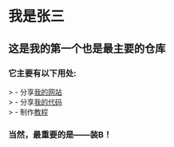 <html>
<h1>我是张三</h1>
<h2>这是我的<strong>第一个</strong>也是最主要的仓库</h2>
<h3>
它主要有以下用处:
</h3>
</html>
> - 分享<a href='https://zhs141.github.io'>我的网站</a><br>
> - 分享<a href='https://zhs141.github.io/file'>我的代码</a><br>
> - 制作<a href='https://zhs141.github.io/Python_Teach'>教程</a><br>
<html>
<h3>
当然，最重要的是——装B！
</h3>
</html>
